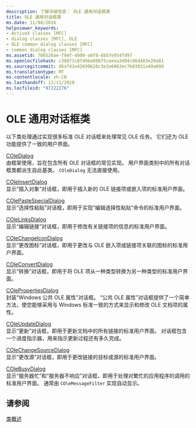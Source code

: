 ```yaml
---
description: 了解详细信息： OLE 通用对话框类
title: OLE 通用对话框类
ms.date: 11/04/2016
helpviewer_keywords:
- ActiveX classes [MFC]
- dialog classes [MFC], OLE
- OLE common dialog classes [MFC]
- common dialog classes [MFC]
ms.assetid: 706526ae-f94f-4909-a0f8-6b5fe954fd97
ms.openlocfilehash: c30871c8f49be608f5ceeea3d84c86d483e20a81
ms.sourcegitcommit: d6af41e42699628c3e2e6063ec7b03931a49a098
ms.translationtype: MT
ms.contentlocale: zh-CN
ms.lasthandoff: 12/11/2020
ms.locfileid: "97222276"
---
```

# <a name="ole-common-dialog-classes"></a>OLE 通用对话框类

以下类处理通过实现很多标准 OLE 对话框来处理常见 OLE 任务。 它们还为 OLE 功能提供了一致的用户界面。

[COleDialog](reference/coledialog-class.md)<br/>
由框架使用，旨在包含所有 OLE 对话框的常见实现。 用户界面类别中的所有对话框类都派生自此基类。 `COleDialog` 无法直接使用。

[COleInsertDialog](reference/coleinsertdialog-class.md)<br/>
显示“插入对象”对话框，即用于插入新的 OLE 链接项或嵌入项的标准用户界面。

[COlePasteSpecialDialog](reference/colepastespecialdialog-class.md)<br/>
显示“选择性粘贴”对话框，即用于实现“编辑选择性粘贴”命令的标准用户界面。

[COleLinksDialog](reference/colelinksdialog-class.md)<br/>
显示“编辑链接”对话框，即用于修改有关链接项的信息的标准用户界面。

[COleChangeIconDialog](reference/colechangeicondialog-class.md)<br/>
显示“更改图标”对话框，即用于更改与 OLE 嵌入项或链接项关联的图标的标准用户界面。

[COleConvertDialog](reference/coleconvertdialog-class.md)<br/>
显示“转换”对话框，即用于将 OLE 项从一种类型转换为另一种类型的标准用户界面。

[COlePropertiesDialog](reference/colepropertiesdialog-class.md)<br/>
封装“Windows 公共 OLE 属性”对话框。 “公共 OLE 属性”对话框提供了一个简单方法，使您能够采用与 Windows 标准一致的方式来显示和修改 OLE 文档项的属性。

[COleUpdateDialog](reference/coleupdatedialog-class.md)<br/>
显示“更新”对话框，即用于更新文档中的所有链接的标准用户界面。 对话框包含一个进度指示器，用来指示更新过程还有多久完成。

[COleChangeSourceDialog](reference/colechangesourcedialog-class.md)<br/>
显示“更改源”对话框，即用于更改链接的目标或源的标准用户界面。

[COleBusyDialog](reference/colebusydialog-class.md)<br/>
显示“服务器忙”和“服务器不响应”对话框，即用于处理对繁忙的应用程序的调用的标准用户界面。 通常由 `COleMessageFilter` 实现自动显示。

## <a name="see-also"></a>请参阅

[类概述](class-library-overview.md)
